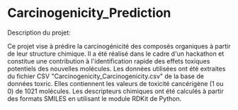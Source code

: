 # Carcinogenicity_Prediction
Description du projet:

Ce projet vise à prédire la carcinogénicité des composés organiques à partir de leur structure chimique. Il a été réalisé dans le cadre d'un hackathon et constitue une contribution à l'identification rapide des effets toxiques potentiels des nouvelles molécules. Les données utilisées ont été extraites du fichier CSV "Carcinogenicity_Carcinogenicity.csv" de la base de données toxric. Elles contiennent les valeurs de toxicité cancérigène (1 ou 0) de 1021 molécules. Les descripteurs chimiques ont été calculés à partir des formats SMILES en utilisant le module RDKit de Python.
